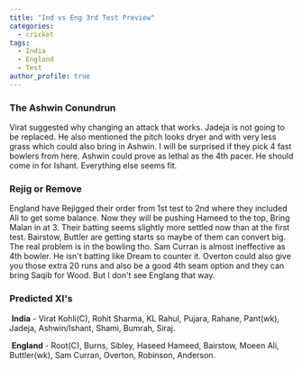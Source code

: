 ```yaml
---
title: "Ind vs Eng 3rd Test Preview"
categories:
  - cricket
tags:
  - India
  - England
  - Test
author_profile: true
---
```


### The Ashwin Conundrun
Virat suggested why changing an attack that works. Jadeja is not going to be replaced. He also mentioned the pitch looks dryer and with very less grass which could also bring in Ashwin. I will be surprised if they pick 4 fast bowlers from here. Ashwin could prove as lethal as the 4th pacer. He should come in for Ishant. Everything else seems fit.

### Rejig or Remove
England have Rejigged their order from 1st test to 2nd where they included Ali to get some balance. Now they will be pushing Hameed to the top, Bring Malan in at 3. Their batting seems slightly more settled now than at the first test. Bairstow, Buttler are getting starts so maybe of them can convert big. The real problem is in the bowling tho. Sam Curran is almost ineffective as 4th bowler. He isn't batting like Dream to counter it. Overton could also give you those extra 20 runs and also be a good 4th seam option and they can bring Saqib for Wood. But I don't see Englang that way. 

### Predicted XI's

​	**India** - Virat Kohli(C), Rohit Sharma, KL Rahul, Pujara, Rahane, Pant(wk), Jadeja, Ashwin/Ishant, Shami, Bumrah, Siraj.

​	**England** - Root(C), Burns, Sibley, Haseed Hameed, Bairstow, Moeen Ali, Buttler(wk), Sam Curran, Overton, Robinson, Anderson.
